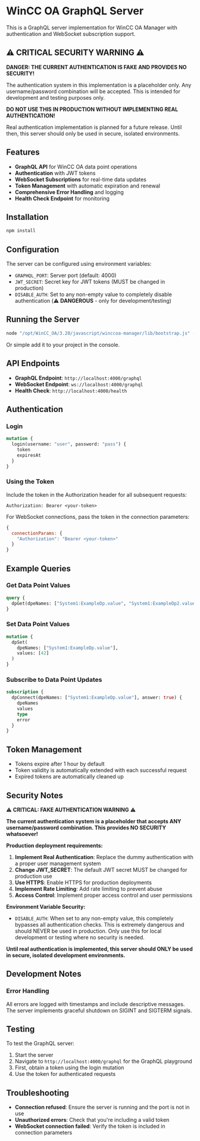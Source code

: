 # WinCC OA GraphQL Server

This is a GraphQL server implementation for WinCC OA Manager with authentication and WebSocket subscription support.

## ⚠️ CRITICAL SECURITY WARNING ⚠️

**DANGER: THE CURRENT AUTHENTICATION IS FAKE AND PROVIDES NO SECURITY!**

The authentication system in this implementation is a placeholder only. Any username/password combination will be accepted. This is intended for development and testing purposes only.

**DO NOT USE THIS IN PRODUCTION WITHOUT IMPLEMENTING REAL AUTHENTICATION!**

Real authentication implementation is planned for a future release. Until then, this server should only be used in secure, isolated environments.

## Features

- **GraphQL API** for WinCC OA data point operations
- **Authentication** with JWT tokens
- **WebSocket Subscriptions** for real-time data updates
- **Token Management** with automatic expiration and renewal
- **Comprehensive Error Handling** and logging
- **Health Check Endpoint** for monitoring

## Installation

```bash
npm install
```

## Configuration

The server can be configured using environment variables:

- `GRAPHQL_PORT`: Server port (default: 4000)
- `JWT_SECRET`: Secret key for JWT tokens (MUST be changed in production)
- `DISABLE_AUTH`: Set to any non-empty value to completely disable authentication (⚠️ **DANGEROUS** - only for development/testing)

## Running the Server

```bash
node "/opt/WinCC_OA/3.20/javascript/winccoa-manager/lib/bootstrap.js" -PROJ <project-name> -pmonIndex <nr> winccoa-graphql-server/index.js
```

Or simple add it to your project in the console.

## API Endpoints

- **GraphQL Endpoint**: `http://localhost:4000/graphql`
- **WebSocket Endpoint**: `ws://localhost:4000/graphql`
- **Health Check**: `http://localhost:4000/health`

## Authentication

### Login

```graphql
mutation {
  login(username: "user", password: "pass") {
    token
    expiresAt
  }
}
```

### Using the Token

Include the token in the Authorization header for all subsequent requests:

```
Authorization: Bearer <your-token>
```

For WebSocket connections, pass the token in the connection parameters:

```javascript
{
  connectionParams: {
    "Authorization": "Bearer <your-token>"
  }
}
```

## Example Queries

### Get Data Point Values
```graphql
query {
  dpGet(dpeNames: ["System1:ExampleDp.value", "System1:ExampleDp2.value"])
}
```

### Set Data Point Values
```graphql
mutation {
  dpSet(
    dpeNames: ["System1:ExampleDp.value"],
    values: [42]
  )
}
```

### Subscribe to Data Point Updates
```graphql
subscription {
  dpConnect(dpeNames: ["System1:ExampleDp.value"], answer: true) {
    dpeNames
    values
    type
    error
  }
}
```

## Token Management

- Tokens expire after 1 hour by default
- Token validity is automatically extended with each successful request
- Expired tokens are automatically cleaned up

## Security Notes

⚠️ **CRITICAL: FAKE AUTHENTICATION WARNING** ⚠️

**The current authentication system is a placeholder that accepts ANY username/password combination. This provides NO SECURITY whatsoever!**

**Production deployment requirements:**
1. **Implement Real Authentication**: Replace the dummy authentication with a proper user management system
2. **Change JWT_SECRET**: The default JWT secret MUST be changed for production use
3. **Use HTTPS**: Enable HTTPS for production deployments
4. **Implement Rate Limiting**: Add rate limiting to prevent abuse
5. **Access Control**: Implement proper access control and user permissions

**Environment Variable Security:**
- `DISABLE_AUTH`: When set to any non-empty value, this completely bypasses all authentication checks. This is extremely dangerous and should NEVER be used in production. Only use this for local development or testing where no security is needed.

**Until real authentication is implemented, this server should ONLY be used in secure, isolated development environments.**

## Development Notes

### Error Handling

All errors are logged with timestamps and include descriptive messages. The server implements graceful shutdown on SIGINT and SIGTERM signals.

## Testing

To test the GraphQL server:

1. Start the server
2. Navigate to `http://localhost:4000/graphql` for the GraphQL playground
3. First, obtain a token using the login mutation
4. Use the token for authenticated requests

## Troubleshooting

- **Connection refused**: Ensure the server is running and the port is not in use
- **Unauthorized errors**: Check that you're including a valid token
- **WebSocket connection failed**: Verify the token is included in connection parameters